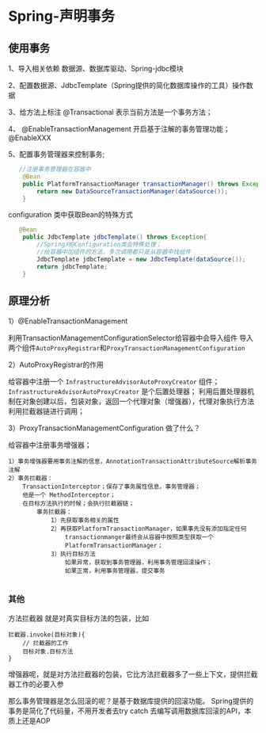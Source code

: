 # Spring-声明事务

## 使用事务

1、导入相关依赖 数据源、数据库驱动、Spring-jdbc模块
		
2、配置数据源、JdbcTemplate（Spring提供的简化数据库操作的工具）操作数据

3、给方法上标注 @Transactional 表示当前方法是一个事务方法；

4、 @EnableTransactionManagement 开启基于注解的事务管理功能；@EnableXXX
		
5、配置事务管理器来控制事务;

```java
   //注册事务管理器在容器中
	@Bean
	public PlatformTransactionManager transactionManager() throws Exception{
		return new DataSourceTransactionManager(dataSource());
	}
```

configuration 类中获取Bean的特殊方式

```java
   @Bean
	public JdbcTemplate jdbcTemplate() throws Exception{
		//Spring对@Configuration类会特殊处理；
		//给容器中加组件的方法，多次调用都只是从容器中找组件
		JdbcTemplate jdbcTemplate = new JdbcTemplate(dataSource());
		return jdbcTemplate;
	}
```


## 原理分析 

1）@EnableTransactionManagement

利用TransactionManagementConfigurationSelector给容器中会导入组件
导入两个组件`AutoProxyRegistrar`和`ProxyTransactionManagementConfiguration`
			
2）AutoProxyRegistrar的作用

给容器中注册一个 `InfrastructureAdvisorAutoProxyCreator` 组件；`InfrastructureAdvisorAutoProxyCreator` 是个后置处理器；
利用后置处理器机制在对象创建以后，包装对象，返回一个代理对象（增强器），代理对象执行方法利用拦截器链进行调用；

3）ProxyTransactionManagementConfiguration 做了什么？

给容器中注册事务增强器；

```
1）事务增强器要用事务注解的信息，AnnotationTransactionAttributeSource解析事务注解
2）事务拦截器：
	TransactionInterceptor；保存了事务属性信息，事务管理器；
	他是一个 MethodInterceptor；
	在目标方法执行的时候；会执行拦截器链；
		事务拦截器：
			1）先获取事务相关的属性
			2）再获取PlatformTransactionManager，如果事先没有添加指定任何
			    transactionmanger最终会从容器中按照类型获取一个
			    PlatformTransactionManager；
			3）执行目标方法
				如果异常，获取到事务管理器，利用事务管理回滚操作；
				如果正常，利用事务管理器，提交事务
				
```	


### 其他

方法拦截器 就是对真实目标方法的包装，比如

```
拦截器.invoke(目标对象){
    // 拦截器的工作
    目标对象.目标方法
}
```

增强器呢，就是对方法拦截器的包装，它比方法拦截器多了一些上下文，提供拦截器工作的必要入参

那么事务管理器是怎么回滚的呢？是基于数据库提供的回滚功能。
Spring提供的事务是简化了代码量，不用开发者去try catch 去编写调用数据库回滚的API，本质上还是AOP

